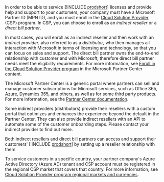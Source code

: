 In order to be able to service [!INCLUDE [prodshort](prodshort.md)] licenses and provide help and support to your customers, your company must have a Microsoft Partner ID (MPN ID), and you must enroll in the [Cloud Solution Provider](https://partner.microsoft.com/membership/cloud-solution-provider) (CSP) program. In CSP, you can choose to enroll as an *indirect reseller* or a *direct bill partner*.  

In most cases, you will enroll as an indirect reseller and then work with an *indirect provider*, also referred to as a *distributor*, who then manages all interaction with Microsoft in terms of licensing and technology, so that you can focus on sales and support. The direct bill partner owns the end-to-end relationship with customer and with Microsoft, therefore direct bill partner needs meet the eligibility requirements. For more information, see [Enroll in the Cloud Solution Provider program](/partner-center/enrolling-in-the-csp-program) in the Microsoft Partner Center content.  

The Microsoft Partner Center is a generic portal where partners can sell and manage customer subscriptions for Microsoft services, such as Office 365, Azure, Dynamics 365, and others, as well as for some third party products. For more information, see the [Partner Center documentation](/partner-center/).  

Some indirect providers (distributors) provide their resellers with a custom portal that optimizes and enhances the experience beyond the default in the Partner Center. They can also provide indirect resellers with an API to automate some of the customer onboarding steps. Please contact your indirect provider to find out more.  

Both indirect resellers and direct bill partners can access and support their customers' [!INCLUDE [prodshort](prodshort.md)] by setting up a reseller relationship with them. 

To service customers in a specific country, your partner company's Azure Active Directory (Azure AD) tenant and CSP account must be registered in the regional CSP market that covers that country. For more information, see [Cloud Solution Provider program regional markets and currencies](/partner-center/regional-authorization-overview).  

